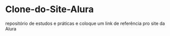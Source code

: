 # Clone-do-Site-Alura

repositório de estudos e práticas e coloque um link de referência pro site da Alura
